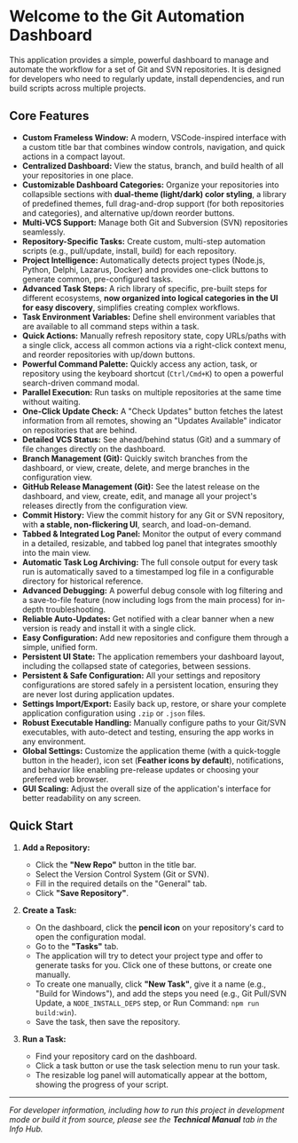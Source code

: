# Welcome to the Git Automation Dashboard

This application provides a simple, powerful dashboard to manage and automate the workflow for a set of Git and SVN repositories. It is designed for developers who need to regularly update, install dependencies, and run build scripts across multiple projects.

## Core Features

-   **Custom Frameless Window:** A modern, VSCode-inspired interface with a custom title bar that combines window controls, navigation, and quick actions in a compact layout.
-   **Centralized Dashboard:** View the status, branch, and build health of all your repositories in one place.
-   **Customizable Dashboard Categories:** Organize your repositories into collapsible sections with **dual-theme (light/dark) color styling**, a library of predefined themes, full drag-and-drop support (for both repositories and categories), and alternative up/down reorder buttons.
-   **Multi-VCS Support:** Manage both Git and Subversion (SVN) repositories seamlessly.
-   **Repository-Specific Tasks:** Create custom, multi-step automation scripts (e.g., pull/update, install, build) for each repository.
-   **Project Intelligence:** Automatically detects project types (Node.js, Python, Delphi, Lazarus, Docker) and provides one-click buttons to generate common, pre-configured tasks.
-   **Advanced Task Steps:** A rich library of specific, pre-built steps for different ecosystems, **now organized into logical categories in the UI for easy discovery**, simplifies creating complex workflows.
-   **Task Environment Variables:** Define shell environment variables that are available to all command steps within a task.
-   **Quick Actions:** Manually refresh repository state, copy URLs/paths with a single click, access all common actions via a right-click context menu, and reorder repositories with up/down buttons.
-   **Powerful Command Palette:** Quickly access any action, task, or repository using the keyboard shortcut (`Ctrl/Cmd+K`) to open a powerful search-driven command modal.
-   **Parallel Execution:** Run tasks on multiple repositories at the same time without waiting.
-   **One-Click Update Check:** A "Check Updates" button fetches the latest information from all remotes, showing an "Updates Available" indicator on repositories that are behind.
-   **Detailed VCS Status:** See ahead/behind status (Git) and a summary of file changes directly on the dashboard.
-   **Branch Management (Git):** Quickly switch branches from the dashboard, or view, create, delete, and merge branches in the configuration view.
-   **GitHub Release Management (Git):** See the latest release on the dashboard, and view, create, edit, and manage all your project's releases directly from the configuration view.
-   **Commit History:** View the commit history for any Git or SVN repository, with **a stable, non-flickering UI**, search, and load-on-demand.
-   **Tabbed & Integrated Log Panel:** Monitor the output of every command in a detailed, resizable, and tabbed log panel that integrates smoothly into the main view.
-   **Automatic Task Log Archiving:** The full console output for every task run is automatically saved to a timestamped log file in a configurable directory for historical reference.
-   **Advanced Debugging:** A powerful debug console with log filtering and a save-to-file feature (now including logs from the main process) for in-depth troubleshooting.
-   **Reliable Auto-Updates:** Get notified with a clear banner when a new version is ready and install it with a single click.
-   **Easy Configuration:** Add new repositories and configure them through a simple, unified form.
-   **Persistent UI State:** The application remembers your dashboard layout, including the collapsed state of categories, between sessions.
-   **Persistent & Safe Configuration:** All your settings and repository configurations are stored safely in a persistent location, ensuring they are never lost during application updates.
-   **Settings Import/Export:** Easily back up, restore, or share your complete application configuration using `.zip` or `.json` files.
-   **Robust Executable Handling:** Manually configure paths to your Git/SVN executables, with auto-detect and testing, ensuring the app works in any environment.
-   **Global Settings:** Customize the application theme (with a quick-toggle button in the header), icon set (**Feather icons by default**), notifications, and behavior like enabling pre-release updates or choosing your preferred web browser.
-   **GUI Scaling:** Adjust the overall size of the application's interface for better readability on any screen.

## Quick Start

1.  **Add a Repository:**
    -   Click the **"New Repo"** button in the title bar.
    -   Select the Version Control System (Git or SVN).
    -   Fill in the required details on the "General" tab.
    -   Click **"Save Repository"**.

2.  **Create a Task:**
    -   On the dashboard, click the **pencil icon** on your repository's card to open the configuration modal.
    -   Go to the **"Tasks"** tab.
    -   The application will try to detect your project type and offer to generate tasks for you. Click one of these buttons, or create one manually.
    -   To create one manually, click **"New Task"**, give it a name (e.g., "Build for Windows"), and add the steps you need (e.g., Git Pull/SVN Update, a `NODE_INSTALL_DEPS` step, or Run Command: `npm run build:win`).
    -   Save the task, then save the repository.

3.  **Run a Task:**
    -   Find your repository card on the dashboard.
    -   Click a task button or use the task selection menu to run your task.
    -   The resizable log panel will automatically appear at the bottom, showing the progress of your script.
---
_For developer information, including how to run this project in development mode or build it from source, please see the **Technical Manual** tab in the Info Hub._